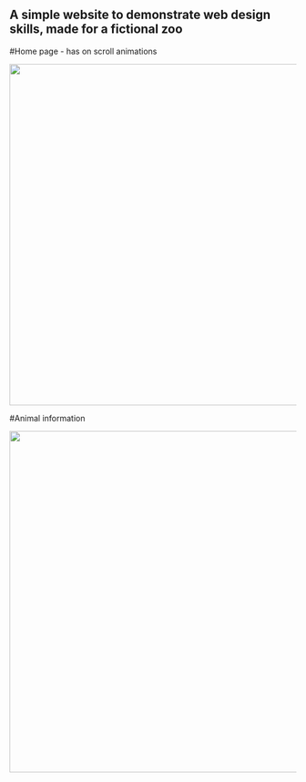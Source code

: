 ## A simple website to demonstrate web design skills, made for a fictional zoo

#Home page - has on scroll animations

<img src="https://github.com/NotDunce/WilsonZoo/assets/126876327/f81610c8-6fe5-44bc-90bc-1b41a8a30c8a" width="1500" height="600">

#Animal information

<img src="https://github.com/NotDunce/WilsonZoo/assets/126876327/dca47a35-a6de-488b-8197-d7af7eb228d6" width="1500" height="600">
